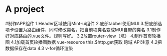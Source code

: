 # A project

#制作APP组件
1.Header区域使用Mint-ui组件
2.底部tabber使用MUI
3.把底部选项卡设置为路由组件，同时修改类名，把当前项类名变成MUI自带的类名
    3.1制作好对应路由的.vue文件。规则写好。
    3.2放置router-view（坑）
4.制作首页轮播图
    4.1加载首页轮播图数据     vue-resource this.$http.get获取    跨域   API注意
    4.2把数据保存在data
    4.3 v-for循环渲染
